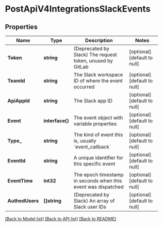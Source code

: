 # PostApiV4IntegrationsSlackEvents

## Properties
Name | Type | Description | Notes
------------ | ------------- | ------------- | -------------
**Token** | **string** | (Deprecated by Slack) The request token, unused by GitLab | [optional] [default to null]
**TeamId** | **string** | The Slack workspace ID of where the event occurred | [optional] [default to null]
**ApiAppId** | **string** | The Slack app ID | [optional] [default to null]
**Event** | **interface{}** | The event object with variable properties | [optional] [default to null]
**Type_** | **string** | The kind of event this is, usually &#x60;event_callback&#x60; | [optional] [default to null]
**EventId** | **string** | A unique identifier for this specific event | [optional] [default to null]
**EventTime** | **int32** | The epoch timestamp in seconds when this event was dispatched | [optional] [default to null]
**AuthedUsers** | **[]string** | (Deprecated by Slack) An array of Slack user IDs | [optional] [default to null]

[[Back to Model list]](../README.md#documentation-for-models) [[Back to API list]](../README.md#documentation-for-api-endpoints) [[Back to README]](../README.md)


